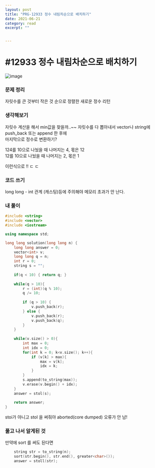 ```yaml
---
layout: post
title: "PRG-12933 정수 내림차순으로 배치하기" 
date: 2021-06-21
category: read 
excerpt: ""


---
```


# #12933 정수 내림차순으로 배치하기

![image](https://user-images.githubusercontent.com/28949235/122730148-df770e80-d2b4-11eb-840b-09621c0c7e13.png)

### 문제 정리

자릿수를 큰 것부터 작은 것 순으로 정렬한 새로운 정수 리턴

### 생각해보기

자릿수 계산을 해서 min값을 찾을까..~~ 자릿수를 다 뽑아내서 vector나 string에 push_back 또는 append 한 후에  
마지막으로 정수로 변환하기?

124를 10으로 나눴을 때 나머지는 4, 몫은 12  
12를 10으로 나눴을 때 나머지는 2, 몫은 1

이런식으로 !! ㄷ ㄷ

### 코드 쓰기

long long - int 관계 (캐스팅)등에 주의해야 메모리 초과가 안 난다.

### 내 풀이

```c++
#include <string>
#include <vector>
#include <iostream>

using namespace std;

long long solution(long long n) {
    long long answer = 0;
    vector<int> v;
    long long q = n;
    int r = 0;
    string s = "";
    
    if(q < 10) { return q; }
    
    while(q > 10){
        r = (int)(q % 10);
        q /= 10;
        
        if (q > 10) {
            v.push_back(r); 
        } else {
            v.push_back(r);
            v.push_back(q);
        }
    }
    
    while(v.size() > 0){
        int max = 0;
        int idx = 0;
        for(int k = 0; k<v.size(); k++){
            if (v[k] > max){
                max = v[k];
                idx = k;
            }
        }
        s.append(to_string(max));
        v.erase(v.begin() + idx);
    }
    answer = stol(s);
    
    return answer;
}
```

stoi가 아니고 stol 을 써줘야 aborted(core dumped) 오류가 안 남!

### 풀고 나서 알게된 것

만약에 sort 를 써도 된다면 

```c++
    string str = to_string(n);
    sort(str.begin(), str.end(), greater<char>());
    answer = stoll(str);
```

